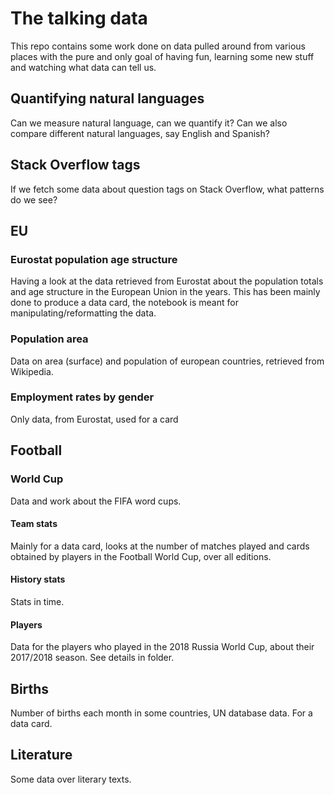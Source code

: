 # The talking data

This repo contains some work done on data pulled around from various places with the pure and only goal of having fun, learning some new stuff and watching what data can tell us.

## Quantifying natural languages

Can we measure natural language, can we quantify it? Can we also compare different natural languages, say English and Spanish?

## Stack Overflow tags

If we fetch some data about question tags on Stack Overflow, what patterns do we see?

## EU

### Eurostat population age structure

Having a look at the data retrieved from Eurostat about the population totals and age structure in the European Union in the years.
This has been mainly done to produce a data card, the notebook is meant for manipulating/reformatting the data.

### Population area

Data on area (surface) and population of european countries, retrieved from Wikipedia.

### Employment rates by gender

Only data, from Eurostat, used for a card

## Football

### World Cup

Data and work about the FIFA word cups.

#### Team stats

Mainly for a data card, looks at the number of matches played and cards obtained by players in the Football World Cup, over all editions.

#### History stats

Stats in time.

#### Players

Data for the players who played in the 2018 Russia World Cup, about their 2017/2018 season. See details in folder.

## Births

Number of births each month in some countries, UN database data. For a data card.

## Literature

Some data over literary texts.
